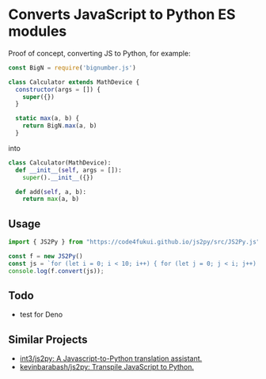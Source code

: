 # Converts JavaScript to Python ES modules

Proof of concept, converting JS to Python, for example:

```js
const BigN = require('bignumber.js')

class Calculator extends MathDevice {
  constructor(args = []) {
    super({})
  }

  static max(a, b) {
    return BigN.max(a, b)
  }
```

into 

```py
class Calculator(MathDevice):
  def __init__(self, args = []):
    super().__init__({})

  def add(self, a, b):
    return max(a, b)
```

## Usage

```js
import { JS2Py } from "https://code4fukui.github.io/js2py/src/JS2Py.js";

const f = new JS2Py()
const js = `for (let i = 0; i < 10; i++) { for (let j = 0; j < i; j++) { i + j }}`;
console.log(f.convert(js));
```

## Todo

- test for Deno

## Similar Projects

- [int3/js2py: A Javascript-to-Python translation assistant.](https://github.com/int3/js2py)
- [kevinbarabash/js2py: Transpile JavaScript to Python.](https://github.com/kevinbarabash/js2py)
